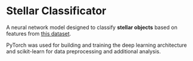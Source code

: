 # Stellar Classificator 
A neural network model designed to classify **stellar objects** based on features from [this dataset](https://www.kaggle.com/datasets/fedesoriano/stellar-classification-dataset-sdss17). 

PyTorch was used for building and training the deep learning architecture and scikit-learn for data preprocessing and additional analysis.
